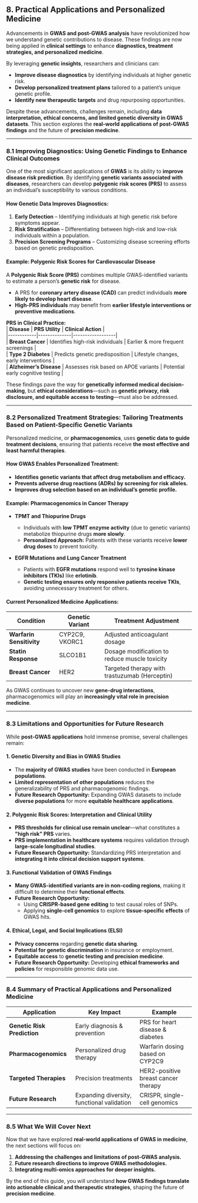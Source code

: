 ## 8. Practical Applications and Personalized Medicine  

Advancements in **GWAS and post-GWAS analysis** have revolutionized how we understand genetic contributions to disease. These findings are now being applied in **clinical settings** to enhance **diagnostics, treatment strategies, and personalized medicine**.  

By leveraging **genetic insights**, researchers and clinicians can:  
- **Improve disease diagnostics** by identifying individuals at higher genetic risk.  
- **Develop personalized treatment plans** tailored to a patient’s unique genetic profile.  
- **Identify new therapeutic targets** and drug repurposing opportunities.  

Despite these advancements, challenges remain, including **data interpretation, ethical concerns, and limited genetic diversity in GWAS datasets**. This section explores the **real-world applications of post-GWAS findings** and the future of **precision medicine**.  

---

### **8.1 Improving Diagnostics: Using Genetic Findings to Enhance Clinical Outcomes**  

One of the most significant applications of **GWAS** is its ability to **improve disease risk prediction**. By identifying **genetic variants associated with diseases**, researchers can develop **polygenic risk scores (PRS)** to assess an individual’s susceptibility to various conditions.  

#### **How Genetic Data Improves Diagnostics:**  
1. **Early Detection** – Identifying individuals at high genetic risk before symptoms appear.  
2. **Risk Stratification** – Differentiating between high-risk and low-risk individuals within a population.  
3. **Precision Screening Programs** – Customizing disease screening efforts based on genetic predisposition.  

#### **Example: Polygenic Risk Scores for Cardiovascular Disease**  
A **Polygenic Risk Score (PRS)** combines multiple GWAS-identified variants to estimate a person’s **genetic risk** for disease.  

- A PRS for **coronary artery disease (CAD)** can predict individuals **more likely to develop heart disease**.  
- **High-PRS individuals** may benefit from **earlier lifestyle interventions or preventive medications**.  

**PRS in Clinical Practice:**  
| **Disease** | **PRS Utility** | **Clinical Action** |  
|------------|--------------|------------------|  
| **Breast Cancer** | Identifies high-risk individuals | Earlier & more frequent screenings |  
| **Type 2 Diabetes** | Predicts genetic predisposition | Lifestyle changes, early interventions |  
| **Alzheimer’s Disease** | Assesses risk based on APOE variants | Potential early cognitive testing |  

These findings pave the way for **genetically informed medical decision-making**, but **ethical considerations**—such as **genetic privacy, risk disclosure, and equitable access to testing**—must also be addressed.  

---

### **8.2 Personalized Treatment Strategies: Tailoring Treatments Based on Patient-Specific Genetic Variants**  

Personalized medicine, or **pharmacogenomics**, uses **genetic data to guide treatment decisions**, ensuring that patients receive **the most effective and least harmful therapies**.  

#### **How GWAS Enables Personalized Treatment:**  
- **Identifies genetic variants that affect drug metabolism and efficacy.**  
- **Prevents adverse drug reactions (ADRs) by screening for risk alleles.**  
- **Improves drug selection based on an individual’s genetic profile.**  

#### **Example: Pharmacogenomics in Cancer Therapy**  
- **TPMT and Thiopurine Drugs**  
  - Individuals with **low TPMT enzyme activity** (due to genetic variants) metabolize thiopurine drugs **more slowly**.  
  - **Personalized Approach:** Patients with these variants receive **lower drug doses** to prevent toxicity.  

- **EGFR Mutations and Lung Cancer Treatment**  
  - Patients with **EGFR mutations** respond well to **tyrosine kinase inhibitors (TKIs)** like **erlotinib**.  
  - **Genetic testing ensures only responsive patients receive TKIs**, avoiding unnecessary treatment for others.  

#### **Current Personalized Medicine Applications:**  
| **Condition** | **Genetic Variant** | **Treatment Adjustment** |  
|-------------|------------------|--------------------|  
| **Warfarin Sensitivity** | CYP2C9, VKORC1 | Adjusted anticoagulant dosage |  
| **Statin Response** | SLCO1B1 | Dosage modification to reduce muscle toxicity |  
| **Breast Cancer** | HER2 | Targeted therapy with trastuzumab (Herceptin) |  

As GWAS continues to uncover new **gene-drug interactions**, pharmacogenomics will play an **increasingly vital role in precision medicine**.  

---

### **8.3 Limitations and Opportunities for Future Research**  

While **post-GWAS applications** hold immense promise, several challenges remain:  

#### **1. Genetic Diversity and Bias in GWAS Studies**  
- The **majority of GWAS studies** have been conducted in **European populations**.  
- **Limited representation of other populations** reduces the generalizability of PRS and pharmacogenomic findings.  
- **Future Research Opportunity:** Expanding GWAS datasets to include **diverse populations** for more **equitable healthcare applications**.  

#### **2. Polygenic Risk Scores: Interpretation and Clinical Utility**  
- **PRS thresholds for clinical use remain unclear**—what constitutes a **"high risk" PRS** varies.  
- **PRS implementation in healthcare systems** requires validation through **large-scale longitudinal studies**.  
- **Future Research Opportunity:** Standardizing PRS interpretation and **integrating it into clinical decision support systems**.  

#### **3. Functional Validation of GWAS Findings**  
- **Many GWAS-identified variants are in non-coding regions**, making it difficult to determine their **functional effects**.  
- **Future Research Opportunity:**  
  - Using **CRISPR-based gene editing** to test causal roles of SNPs.  
  - Applying **single-cell genomics** to explore **tissue-specific effects** of GWAS hits.  

#### **4. Ethical, Legal, and Social Implications (ELSI)**  
- **Privacy concerns** regarding **genetic data sharing**.  
- **Potential for genetic discrimination** in insurance or employment.  
- **Equitable access** to **genetic testing and precision medicine**.  
- **Future Research Opportunity:** Developing **ethical frameworks and policies** for responsible genomic data use.  

---

### **8.4 Summary of Practical Applications and Personalized Medicine**  
| **Application** | **Key Impact** | **Example** |  
|--------------|-------------|-------------|  
| **Genetic Risk Prediction** | Early diagnosis & prevention | PRS for heart disease & diabetes |  
| **Pharmacogenomics** | Personalized drug therapy | Warfarin dosing based on CYP2C9 |  
| **Targeted Therapies** | Precision treatments | HER2-positive breast cancer therapy |  
| **Future Research** | Expanding diversity, functional validation | CRISPR, single-cell genomics |  

---

### **8.5 What We Will Cover Next**  
Now that we have explored **real-world applications of GWAS in medicine**, the next sections will focus on:  
1. **Addressing the challenges and limitations of post-GWAS analysis.**  
2. **Future research directions to improve GWAS methodologies.**  
3. **Integrating multi-omics approaches for deeper insights.**  

By the end of this guide, you will understand **how GWAS findings translate into actionable clinical and therapeutic strategies**, shaping the future of **precision medicine**.  
